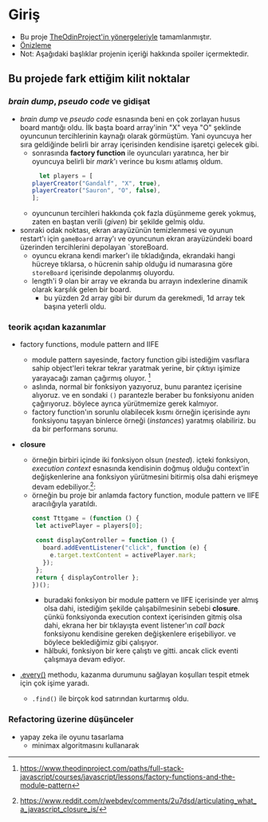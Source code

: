 # Giriş
- Bu proje [TheOdinProject'in yönergeleriyle](https://www.theodinproject.com/paths/full-stack-javascript/courses/javascript/lessons/tic-tac-toe) tamamlanmıştır.
- [Önizleme](https://talipakcelik.github.io/tic-tac-toe/)
- Not: Aşağıdaki başlıklar projenin içeriği hakkında spoiler içermektedir. 

## Bu projede fark ettiğim kilit noktalar
### *brain dump*, *pseudo code* ve gidişat
- *brain dump* ve *pseudo code* esnasında beni en çok zorlayan husus board mantığı oldu. İlk başta board array'inin "X" veya "O" şeklinde oyuncunun tercihlerinin kaynağı olarak görmüştüm. Yani oyuncuya her sıra geldiğinde belirli bir array içerisinden kendisine işaretçi gelecek gibi.
  - sonrasında **factory function** ile oyuncuları yaratınca, her bir oyuncuya belirli bir *mark*'ı verince bu kısmı atlamış oldum. 
    ```js
      let players = [
    playerCreator("Gandalf", "X", true),
    playerCreator("Sauron", "O", false),
    ];
    ```
   - oyuncunun tercihleri hakkında çok fazla düşünmeme gerek yokmuş, zaten en baştan verili (*given*) bir şekilde gelmiş oldu. 
 - sonraki odak noktası, ekran arayüzünün temizlenmesi ve oyunun restart'ı için `gameBoard` array'ı ve oyuncunun ekran arayüzündeki board üzerinden tercihlerini depolayan `storeBoard. 
    - oyuncu ekrana kendi marker'ı ile tıkladığında, ekrandaki hangi hücreye tıklarsa, o hücrenin sahip olduğu id numarasına göre `storeBoard` içerisinde depolanmış oluyordu. 
    - length'i 9 olan bir array ve ekranda bu arrayın indexlerine dinamik olarak karşılık gelen bir board. 
      - bu yüzden 2d array gibi bir durum da gerekmedi, 1d array tek başına yeterli oldu. 
### teorik açıdan kazanımlar
- factory functions, module pattern and IIFE
  - module pattern sayesinde, factory function gibi istediğim vasıflara sahip object'leri tekrar tekrar yaratmak yerine, bir çıktıyı işimize yarayacağı zaman çağırmış oluyor. [^1]
  - aslında, normal bir fonksiyon yazıyoruz, bunu parantez içerisine alıyoruz. ve en sondaki ``()`` parantezle beraber bu fonksiyonu aniden çağırıyoruz. böylece ayrıca yürütmemize gerek kalmıyor. 
  - factory function'ın sorunlu olabilecek kısmı örneğin içerisinde aynı fonksiyonu taşıyan binlerce örneği (*instances*) yaratmış olabiliriz. bu da bir performans sorunu.

- **closure**
  - örneğin birbiri içinde iki fonksiyon olsun (*nested*). içteki fonksiyon, *execution context* esnasında kendisinin doğmuş olduğu context'in değişkenlerine ana fonksiyon yürütmesini bitirmiş olsa dahi erişmeye devam edebiliyor.[^2]:
   - örneğin bu proje bir anlamda factory function, module pattern ve IIFE aracılığıyla yaratıldı. 
     ```js
     const Tttgame = (function () {
      let activePlayer = players[0];
         
      const displayController = function () {
        board.addEventListener("click", function (e) {
          e.target.textContent = activePlayer.mark;
        });
      };
      return { displayController };
     })();
     ``` 
     - buradaki fonksiyon bir module pattern ve IIFE içerisinde yer almış olsa dahi, istediğim şekilde çalışabilmesinin sebebi **closure**. çünkü fonksiyonda execution context içerisinden gitmiş olsa dahi, ekrana her bir tıklayışta event listener'ın *call back* fonksiyonu kendisine gereken değişkenlere erişebiliyor. ve böylece beklediğimiz gibi çalışıyor. 
      - hâlbuki, fonksiyon bir kere çalıştı ve gitti. ancak click eventi çalışmaya devam ediyor. 
- [.every()](https://devdocs.io/javascript/global_objects/array/every) methodu, kazanma durumunu sağlayan koşulları tespit etmek için çok işime yaradı. 
  - `.find()` ile birçok kod satırından kurtarmış oldu. 
### Refactoring üzerine düşünceler
- yapay zeka ile oyunu tasarlama
  - minimax algoritmasını kullanarak

[^1]: https://www.theodinproject.com/paths/full-stack-javascript/courses/javascript/lessons/factory-functions-and-the-module-pattern
[^2]: https://www.reddit.com/r/webdev/comments/2u7dsd/articulating_what_a_javascript_closure_is/
